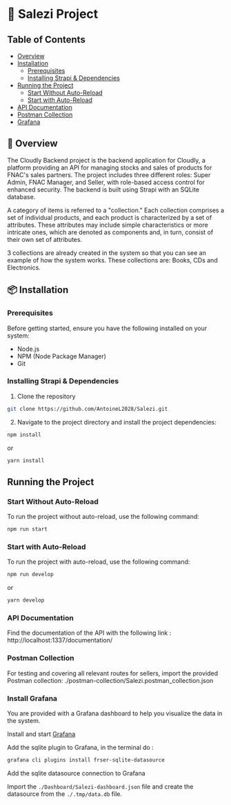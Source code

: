 # 🚀 Salezi Project

## Table of Contents

- [Overview](#overview)
- [Installation](#installation)
  - [Prerequisites](#prerequisites)
  - [Installing Strapi & Dependencies](#installing-strapi--dependencies)
- [Running the Project](#running-the-project)
  - [Start Without Auto-Reload](#start-without-auto-reload)
  - [Start with Auto-Reload](#start-with-auto-reload)
- [API Documentation](#api-documentation)
- [Postman Collection](#postman-collection)
- [Grafana](#install-grafana)

## 📝 Overview

The Cloudly Backend project is the backend application for Cloudly, a platform providing an API for managing stocks and sales of products for FNAC's sales partners. The project includes three different roles: Super Admin, FNAC Manager, and Seller, with role-based access control for enhanced security. The backend is built using Strapi with an SQLite database.

A category of items is referred to a "collection." Each collection comprises a set of individual products, and each product is characterized by a set of attributes. These attributes may include simple characteristics or more intricate ones, which are denoted as components and, in turn, consist of their own set of attributes.

3 collections are already created in the system so that you can see an example of how the system works. These collections are: Books, CDs and Electronics.

## 📦 Installation

### Prerequisites

Before getting started, ensure you have the following installed on your system:

- Node.js
- NPM (Node Package Manager)
- Git

### Installing Strapi & Dependencies

1. Clone the repository

```bash
git clone https://github.com/AntoineL2028/Salezi.git
```

2. Navigate to the project directory and install the project dependencies:

```bash
npm install
```

or

```bash
yarn install
```

## Running the Project

### Start Without Auto-Reload
To run the project without auto-reload, use the following command:

```bash
npm run start
```

### Start with Auto-Reload
To run the project with auto-reload, use the following command:

```bash
npm run develop
```

or
```bash
yarn develop
```

### API Documentation

Find the documentation of the API with the following link : http://localhost:1337/documentation/

### Postman Collection

For testing and covering all relevant routes for sellers, import the provided Postman collection: ./postman-collection/Salezi.postman_collection.json

### Install Grafana

You are provided with a Grafana dashboard to help you visualize the data in the system.

Install and start [Grafana](https://grafana.com/docs/grafana/latest/installation/)

Add the sqlite plugin to Grafana, in the terminal do :

```bash
grafana cli plugins install frser-sqlite-datasource
```

Add the sqlite datasource connection to Grafana

Import the `./Dashboard/Salezi-dashboard.json` file and create the datasource from the `./.tmp/data.db` file.